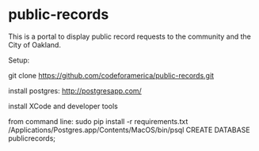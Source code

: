 public-records
==============
This is a portal to display public record requests to the community and the City of Oakland.


Setup:

git clone https://github.com/codeforamerica/public-records.git

install postgres: http://postgresapp.com/

install XCode and developer tools

from command line:
    sudo pip install -r requirements.txt
    /Applications/Postgres.app/Contents/MacOS/bin/psql
    CREATE DATABASE publicrecords;

